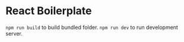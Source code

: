 # React Boilerplate

`npm run build` to build bundled folder.
`npm run dev` to run development server.
